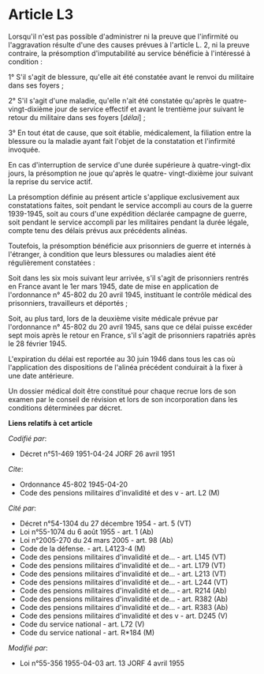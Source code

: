 # Article L3

Lorsqu'il n'est pas possible d'administrer ni la preuve que l'infirmité ou l'aggravation résulte d'une des causes prévues à
l'article L. 2, ni la preuve contraire, la présomption d'imputabilité au service bénéficie à l'intéressé à condition :

1° S'il s'agit de blessure, qu'elle ait été constatée avant le renvoi du militaire dans ses foyers ;

2° S'il s'agit d'une maladie, qu'elle n'ait été constatée qu'après le quatre-vingt-dixième jour de service effectif et avant
le trentième jour suivant le retour du militaire dans ses foyers [*délai*] ;

3° En tout état de cause, que soit établie, médicalement, la filiation entre la blessure ou la maladie ayant fait l'objet de
la constatation et l'infirmité invoquée.

En cas d'interruption de service d'une durée supérieure à quatre-vingt-dix jours, la présomption ne joue qu'après le quatre-
vingt-dixième jour suivant la reprise du service actif.

La présomption définie au présent article s'applique exclusivement aux constatations faites, soit pendant le service accompli
au cours de la guerre 1939-1945, soit au cours d'une expédition déclarée campagne de guerre, soit pendant le service accompli
par les militaires pendant la durée légale, compte tenu des délais prévus aux précédents alinéas.

Toutefois, la présomption bénéficie aux prisonniers de guerre et internés à l'étranger, à condition que leurs blessures ou
maladies aient été régulièrement constatées :

Soit dans les six mois suivant leur arrivée, s'il s'agit de prisonniers rentrés en France avant le 1er mars 1945, date de
mise en application de l'ordonnance n° 45-802 du 20 avril 1945, instituant le contrôle médical des prisonniers, travailleurs
et déportés ;

Soit, au plus tard, lors de la deuxième visite médicale prévue par l'ordonnance n° 45-802 du 20 avril 1945, sans que ce délai
puisse excéder sept mois après le retour en France, s'il s'agit de prisonniers rapatriés après le 28 février 1945.

L'expiration du délai est reportée au 30 juin 1946 dans tous les cas où l'application des dispositions de l'alinéa précédent
conduirait à la fixer à une date antérieure.

Un dossier médical doit être constitué pour chaque recrue lors de son examen par le conseil de révision et lors de son
incorporation dans les conditions déterminées par décret.

**Liens relatifs à cet article**

_Codifié par_:

  - Décret n°51-469 1951-04-24 JORF 26 avril 1951

_Cite_:

  - Ordonnance 45-802 1945-04-20
  - Code des pensions militaires d'invalidité et des v - art. L2 (M)

_Cité par_:

  - Décret n°54-1304 du 27 décembre 1954 - art. 5 (VT)
  - Loi n°55-1074 du 6 août 1955 - art. 1 (Ab)
  - Loi n°2005-270 du 24 mars 2005 - art. 98 (Ab)
  - Code de la défense. - art. L4123-4 (M)
  - Code des pensions militaires d'invalidité et de... - art. L145 (VT)
  - Code des pensions militaires d'invalidité et de... - art. L179 (VT)
  - Code des pensions militaires d'invalidité et de... - art. L213 (VT)
  - Code des pensions militaires d'invalidité et de... - art. L244 (VT)
  - Code des pensions militaires d'invalidité et de... - art. R214 (Ab)
  - Code des pensions militaires d'invalidité et de... - art. R382 (Ab)
  - Code des pensions militaires d'invalidité et de... - art. R383 (Ab)
  - Code des pensions militaires d'invalidité et des v - art. D245 (V)
  - Code du service national - art. L72 (V)
  - Code du service national - art. R*184 (M)

_Modifié par_:

  - Loi n°55-356 1955-04-03 art. 13 JORF 4 avril 1955
